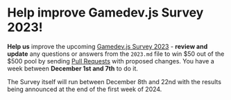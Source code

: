# Help improve Gamedev.js Survey 2023!
**Help us** improve the upcoming [Gamedev.js Survey 2023](https://gamedevjs.com/survey/2023/) - **review and update** any questions or answers from the `2023.md` file to win $50 out of the $500 pool by sending [Pull Requests](https://github.com/GamedevJS/Gamedev.js-Survey/pulls) with proposed changes. You have a week between **December 1st and 7th** to do it.

The Survey itself will run between December 8th and 22nd with the results being announced at the end of the first week of 2024.
